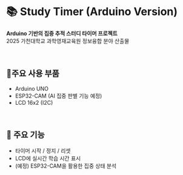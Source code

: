 # 📚 Study Timer (Arduino Version)

**Arduino 기반의 집중 추적 스터디 타이머 프로젝트**  
2025 가천대학교 과학영재교육원 정보융합 분야 산출물

<br>

## 🔧주요 사용 부품
- Arduino UNO
- ESP32-CAM (AI 집중 판별 기능 예정)
- LCD 16x2 (I2C)

<br>

## 🧠 주요 기능
- 타이머 시작 / 정지 / 리셋
- LCD에 실시간 학습 시간 표시
- (예정) ESP32-CAM을 활용한 집중 상태 분석
